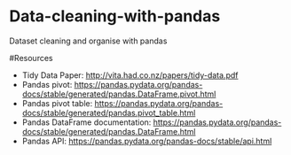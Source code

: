 # Data-cleaning-with-pandas
Dataset cleaning and organise with pandas 

#Resources

- Tidy Data Paper: http://vita.had.co.nz/papers/tidy-data.pdf
- Pandas pivot: https://pandas.pydata.org/pandas-docs/stable/generated/pandas.DataFrame.pivot.html
- Pandas pivot table: https://pandas.pydata.org/pandas-docs/stable/generated/pandas.pivot_table.html
- Pandas DataFrame documentation: https://pandas.pydata.org/pandas-docs/stable/generated/pandas.DataFrame.html
- Pandas API: https://pandas.pydata.org/pandas-docs/stable/api.html
